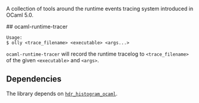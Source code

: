 A collection of tools around the runtime events tracing system introduced in
OCaml 5.0.

## ocaml-runtime-tracer

```
Usage:
$ olly <trace_filename> <executable> <args...> 
```

`ocaml-runtime-tracer` will record the runtime tracelog to `<trace_filename>`
of the given `<executable>` and `<args>`.

## Dependencies

The library depends on
[`hdr_histogram_ocaml`](https://github.com/kayceesrk/hdr_histogram_ocaml).

